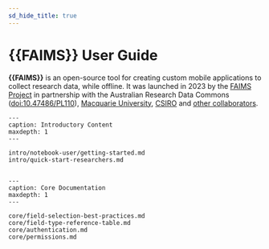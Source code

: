 ```yaml
---
sd_hide_title: true
---
```


# {{FAIMS}} User Guide

**{{FAIMS}}** is an open-source tool for creating custom mobile applications to collect research data, while offline. It was launched in 2023 by the [FAIMS Project](https://faims.edu.au/) in partnership with the Australian Research Data Commons ([doi:10.47486/PL110](https://dx.doi.org/10.47486/PL110)), [Macquarie University](https://www.mq.edu.au/), [CSIRO](https://www.csiro.au/) and [other collaborators](https://faims.edu.au/partners/).

```{toctree}
---
caption: Introductory Content
maxdepth: 1
---

intro/notebook-user/getting-started.md
intro/quick-start-researchers.md


```

```{toctree}
---
caption: Core Documentation
maxdepth: 1
---

core/field-selection-best-practices.md
core/field-type-reference-table.md
core/authentication.md
core/permissions.md

```
